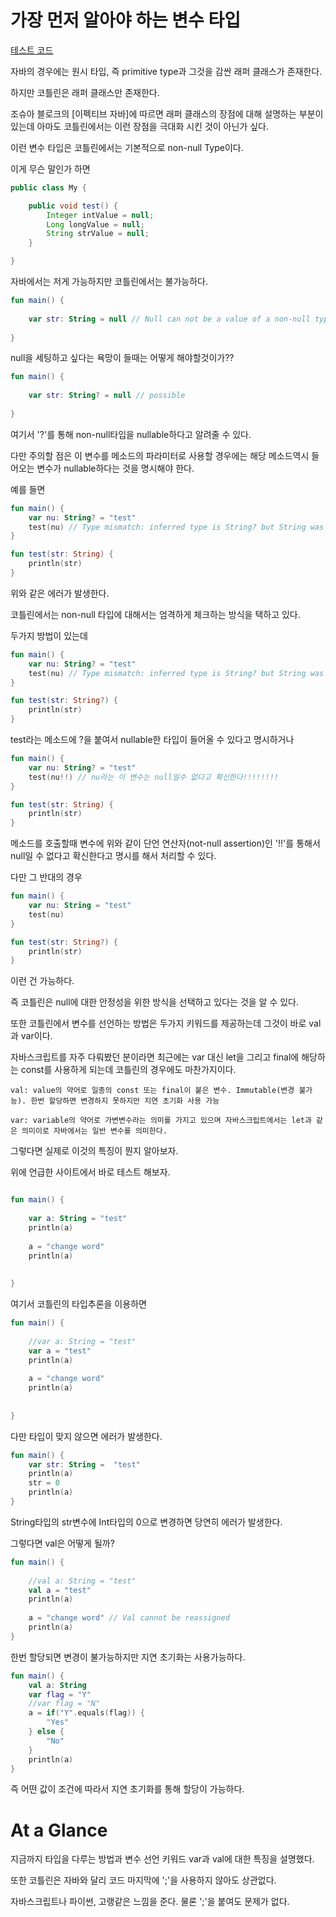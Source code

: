 # 가장 먼저 알아야 하는 변수 타입

[테스트 코드](https://github.com/basquiat78/kotlin-basic-for-you/blob/main/code/variable/kotlin/AboutVariable.kt)     

자바의 경우에는 원시 타입, 즉 primitive type과 그것을 감싼 래퍼 클래스가 존재한다.

하지만 코틀린은 래퍼 클래스만 존재한다.

조슈아 블로크의 [이펙티브 자바]에 따르면 래퍼 클래스의 장점에 대해 설명하는 부분이 있는데 아마도 코틀린에서는 이런 장점을 극대화 시킨 것이 아닌가 싶다.

이런 변수 타입은 코틀린에서는 기본적으로 non-null Type이다.

이게 무슨 말인가 하면

```java
public class My {

    public void test() {
        Integer intValue = null;
        Long longValue = null;
        String strValue = null;
    }

}

```
자바에서는 저게 가능하지만 코틀린에서는 불가능하다.

```Kotlin
fun main() {
    
    var str: String = null // Null can not be a value of a non-null type String
    
}

```
null을 세팅하고 싶다는 욕망이 들때는 어떻게 해야할것이가??


```Kotlin
fun main() {
    
    var str: String? = null // possible
    
}

```

여기서 '?'를 통해 non-null타입을 nullable하다고 알려줄 수 있다.

다만 주의할 점은 이 변수를 메소드의 파라미터로 사용할 경우에는 해당 메소드역시 들어오는 변수가 nullable하다는 것을 명시해야 한다.

예를 들면

```Kotlin
fun main() {
    var nu: String? = "test"
    test(nu) // Type mismatch: inferred type is String? but String was expected   
}

fun test(str: String) {
    println(str)
}

```
위와 같은 에러가 발생한다.

코틀린에서는 non-null 타입에 대해서는 엄격하게 체크하는 방식을 택하고 있다.

두가지 방법이 있는데

```Kotlin
fun main() {
    var nu: String? = "test"
    test(nu) // Type mismatch: inferred type is String? but String was expected   
}

fun test(str: String?) {
    println(str)
}

```
test라는 메소드에 ?을 붙여서 nullable한 타입이 들어올 수 있다고 명시하거나

```Kotlin
fun main() {
    var nu: String? = "test"
    test(nu!!) // nu라는 이 변수는 null일수 없다고 확신한다!!!!!!!!
}

fun test(str: String) {
    println(str)
}
```

메소드를 호출할때 변수에 위와 같이 단언 연산자(not-null assertion)인 '!!'를 통해서 null일 수 없다고 확신한다고 명시를 해서 처리할 수 있다.

다만 그 반대의 경우

```Kotlin
fun main() {   
    var nu: String = "test"
    test(nu)
}

fun test(str: String?) {
    println(str)
}
```
이런 건 가능하다.

즉 코틀린은 null에 대한 안정성을 위한 방식을 선택하고 있다는 것을 알 수 있다.

또한 코틀린에서 변수를 선언하는 방법은 두가지 키워드를 제공하는데 그것이 바로 val과 var이다.

자바스크립트를 자주 다뤄봤던 분이라면 최근에는 var 대신 let을 그리고 final에 해당하는 const를 사용하게 되는데 코틀린의 경우에도 마찬가지이다.

```
val: value의 약어로 일종의 const 또는 final이 붙은 변수. Immutable(변경 불가능). 한번 할당하면 변경하지 못하지만 지연 초기화 사용 가능

var: variable의 약어로 가변변수라는 의미를 가지고 있으며 자바스크립트에서는 let과 같은 의미이로 자바에서는 일반 변수를 의미한다.

```

그렇다면 실제로 이것의 특징이 뭔지 알아보자.

위에 언급한 사이트에서 바로 테스트 해보자.

```Kotlin

fun main() {
    
    var a: String = "test"
    println(a)
    
    a = "change word"
    println(a)
    
    
}
```
여기서 코틀린의 타입추론을 이용하면

```Kotlin
fun main() {
    
    //var a: String = "test"
    var a = "test"
    println(a)
    
    a = "change word"
    println(a)
    
    
}
```

다만 타입이 맞지 않으면 에러가 발생한다.

```Kotlin
fun main() {
    var str: String =  "test"
    println(a)
    str = 0
    println(a)
}
```
String타입의 str변수에 Int타입의 0으로 변경하면 당연히 에러가 발생한다.

그렇다면 val은 어떻게 될까?

```Kotlin
fun main() {
    
    //val a: String = "test"
    val a = "test"
    println(a)
    
    a = "change word" // Val cannot be reassigned
    println(a)
}
```

한번 할당되면 변경이 불가능하지만 지연 초기화는 사용가능하다.


```Kotlin
fun main() {
    val a: String
    var flag = "Y"
	//var flag = "N"
    a = if("Y".equals(flag)) {
        "Yes"
    } else {
        "No"
    }
    println(a)   
}
```
즉 어떤 값이 조건에 따라서 지연 초기화를 통해 할당이 가능하다.          

# At a Glance

지금까지 타입을 다루는 방법과 변수 선언 키워드 var과 val에 대한 특징을 설명했다.        

또한 코틀린은 자바와 달리 코드 마지막에 ';'을 사용하지 않아도 상관없다.       

자바스크립트나 파이썬, 고랭같은 느낌을 준다. 물론 ';'을 붙여도 문제가 없다.         